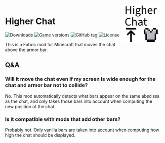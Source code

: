 <img src="src/main/resources/assets/higher-chat/icon.png" alt="Better Selection icon" width="128" align="right">

# Higher Chat

![Downloads](https://img.shields.io/modrinth/dt/higher-chat)
![Game versions](https://img.shields.io/modrinth/game-versions/higher-chat)
![GitHub tag](https://img.shields.io/github/tag/MDLC01/higher-chat-mc)
![License](https://img.shields.io/github/license/MDLC01/higher-chat-mc)

This is a Fabric mod for Minecraft that moves the chat above the armor bar.

## Q&A

### Will it move the chat even if my screen is wide enough for the chat and armor bar not to collide?

No. This mod automatically detects what bars appear on the same abscissa as the chat, and only takes those bars into account when computing the new position of the chat.

### Is it compatible with mods that add other bars?

Probably not. Only vanilla bars are taken into account when computing how high the chat should be displayed.
